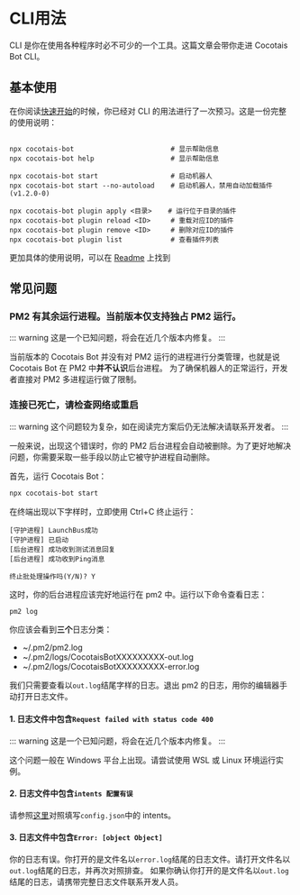 # CLI用法

CLI 是你在使用各种程序时必不可少的一个工具。这篇文章会带你走进 Cocotais Bot CLI。

## 基本使用

在你阅读[快速开始](/starter/quickstart)的时候，你已经对 CLI 的用法进行了一次预习。这是一份完整的使用说明：

```shell

npx cocotais-bot                        # 显示帮助信息
npx cocotais-bot help                   # 显示帮助信息

npx cocotais-bot start                  # 启动机器人
npx cocotais-bot start --no-autoload    # 启动机器人，禁用自动加载插件(v1.2.0-0)

npx cocotais-bot plugin apply <目录>    # 运行位于目录的插件
npx cocotais-bot plugin reload <ID>     # 重载对应ID的插件
npx cocotais-bot plugin remove <ID>     # 删除对应ID的插件
npx cocotais-bot plugin list            # 查看插件列表

```

更加具体的使用说明，可以在 [Readme](https://www.npmjs.com/package/cocotais-bot?activeTab=readme) 上找到

## 常见问题

### PM2 有其余运行进程。当前版本仅支持独占 PM2 运行。

::: warning
这是一个已知问题，将会在近几个版本内修复。
:::

当前版本的 Cocotais Bot 并没有对 PM2 运行的进程进行分类管理，也就是说 Cocotais Bot 在 PM2 中**并不认识**后台进程。
为了确保机器人的正常运行，开发者直接对 PM2 多进程运行做了限制。

### 连接已死亡，请检查网络或重启

::: warning
这个问题较为复杂，如在阅读完方案后仍无法解决请联系开发者。
:::

一般来说，出现这个错误时，你的 PM2 后台进程会自动被删除。为了更好地解决问题，你需要采取一些手段以防止它被守护进程自动删除。

首先，运行 Cocotais Bot：

```bash
npx cocotais-bot start
```

在终端出现以下字样时，立即使用 Ctrl+C 终止运行：

```text
[守护进程] LaunchBus成功
[守护进程] 已启动
[后台进程] 成功收到测试消息回复
[后台进程] 成功收到Ping消息
```

```text
终止批处理操作吗(Y/N)? Y
```

这时，你的后台进程应该完好地运行在 pm2 中。运行以下命令查看日志：

```bash
pm2 log
```

你应该会看到**三个**日志分类：

- ~/.pm2/pm2.log
- ~/.pm2/logs/CocotaisBotXXXXXXXXX-out.log
- ~/.pm2/logs/CocotaisBotXXXXXXXXX-error.log

我们只需要查看以`out.log`结尾字样的日志。退出 pm2 的日志，用你的编辑器手动打开日志文件。

#### 1. 日志文件中包含`Request failed with status code 400`

::: warning
这是一个已知问题，将会在近几个版本内修复。
:::

这个问题一般在 Windows 平台上出现。请尝试使用 WSL 或 Linux 环境运行实例。

#### 2. 日志文件中包含`intents 配置有误`

请参照[这里](https://bot.q.qq.com/wiki/develop/api-v2/dev-prepare/interface-framework/event-emit.html#%E4%BA%8B%E4%BB%B6%E8%AE%A2%E9%98%85intents)对照填写`config.json`中的 intents。

#### 3. 日志文件中包含`Error: [object Object]`

你的日志有误。你打开的是文件名以`error.log`结尾的日志文件。请打开文件名以`out.log`结尾的日志，并再次对照排查。
如果你确认你打开的是文件名以`out.log`结尾的日志，请携带完整日志文件联系开发人员。
